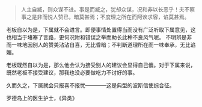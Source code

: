> 人主自臧，则众谋不进。事是而臧之，犹却众谋，况和非以长恶乎！夫不察事之是非而悦人赞已，暗莫甚焉；不度理之所在而阿谀求容，谄莫甚焉。

老板自以为是，下属就不会进言。即便事情处置得当而没有广泛听取下属意见，这也相当于堵塞了言路，更何况附和错误之举而助长此种不良风气呢。
不明辨是非而一味地因别人的赞美沾沾自喜，无比昏暗；不判断道理所在而一味奉承，无比谄媚。

老板既然自以为是，那么他会认为接受别人的建议会显得自己傻。对于下属来说，既然老板不接受建议，那我也没必要做吃力不讨好的事。

久而久之，下属就会只报喜不报忧————这是典型的波斯信使综合征。

罗德岛上的医生护士，《异类》















>
> 
